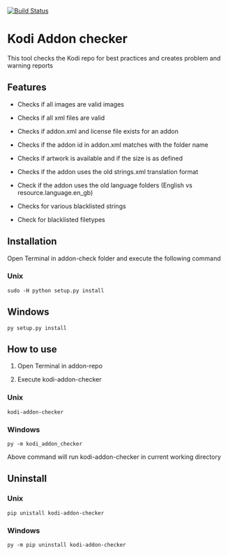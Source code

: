 [![Build Status](https://travis-ci.org/xbmc/addon-check.svg?branch=master)](https://travis-ci.org/xbmc/addon-check)

# Kodi Addon checker

This tool checks the Kodi repo for best practices and creates problem and warning reports

## Features
- Checks if all images are valid images

- Checks if all xml files are valid

- Checks if addon.xml and license file exists for an addon

- Checks if the addon id in addon.xml matches with the folder name

- Checks if artwork is available and if the size is as defined

- Checks if the addon uses the old strings.xml translation format

- Check if the addon uses the old language folders (English vs resource.language.en_gb)

- Checks for various blacklisted strings

- Check for blacklisted filetypes

## Installation

Open Terminal in addon-check folder and execute the following command

### Unix
```
sudo -H python setup.py install
```
## Windows
```
py setup.py install
```

## How to use

1. Open Terminal in addon-repo

2. Execute kodi-addon-checker

### Unix
```
kodi-addon-checker
```

### Windows
```
py -m kodi_addon_checker
```

Above command will run kodi-addon-checker in current working directory

## Uninstall
### Unix
```
pip unistall kodi-addon-checker
```

### Windows
```
py -m pip uninstall kodi-addon-checker
```